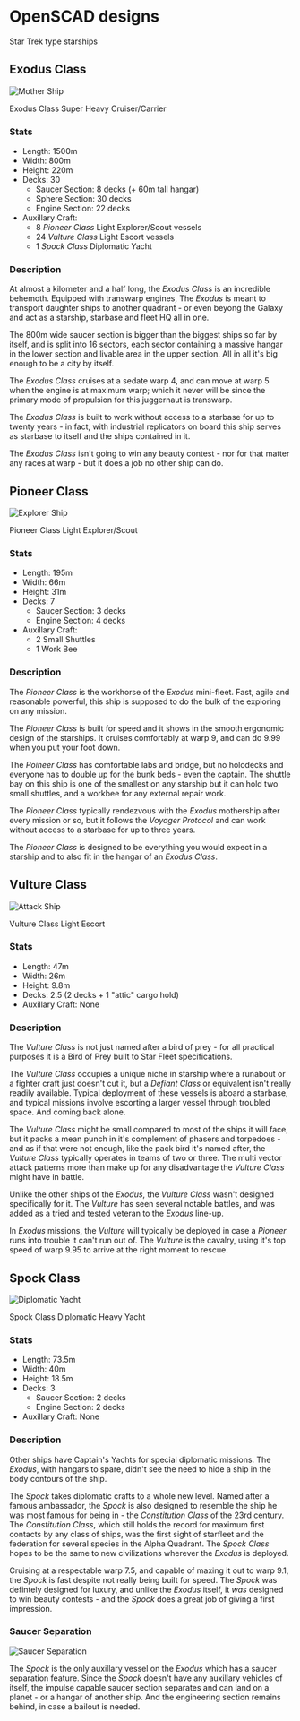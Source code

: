 # OpenSCAD designs

Star Trek type starships

## Exodus Class

![Mother Ship](mothership.png)

Exodus Class Super Heavy Cruiser/Carrier

### Stats

 * Length: 1500m
 * Width: 800m
 * Height: 220m
 * Decks: 30
   * Saucer Section: 8 decks (+ 60m tall hangar)
   * Sphere Section: 30 decks
   * Engine Section: 22 decks
 * Auxillary Craft:
   * 8 *Pioneer Class* Light Explorer/Scout vessels
   * 24 *Vulture Class* Light Escort vessels
   * 1 *Spock Class* Diplomatic Yacht

### Description

At almost a kilometer and a half long, the *Exodus Class* is an incredible 
behemoth. Equipped with transwarp engines, The *Exodus* is meant to 
transport daughter ships to another quadrant - or even beyong the Galaxy
and act as a starship, starbase and fleet HQ all in one.

The 800m wide saucer section is bigger than the biggest ships so far by
itself, and is split into 16 sectors, each sector containing a massive
hangar in the lower section and livable area in the upper section. All in 
all it's big enough to be a city by itself.

The *Exodus Class* cruises at a sedate warp 4, and can move at warp 5 
when the engine is at maximum warp; which it never will be since the 
primary mode of propulsion for this juggernaut is transwarp.

The *Exodus Class* is built to work without access to a starbase for up to 
twenty years - in fact, with industrial replicators on board this ship 
serves as starbase to itself and the ships contained in it.

The *Exodus Class* isn't going to win any beauty contest - nor for that
matter any races at warp - but it does a job no other ship can do.

## Pioneer Class

![Explorer Ship](explorer.png)

Pioneer Class Light Explorer/Scout

### Stats

 * Length: 195m
 * Width: 66m
 * Height: 31m
 * Decks: 7
   * Saucer Section: 3 decks
   * Engine Section: 4 decks
 * Auxillary Craft:
   * 2 Small Shuttles
   * 1 Work Bee

### Description

The *Pioneer Class* is the workhorse of the *Exodus* mini-fleet. Fast, agile
and reasonable powerful, this ship is supposed to do the bulk of the exploring
on any mission.

The *Pioneer Class* is built for speed and it shows in the smooth ergonomic
design of the starships. It cruises comfortably at warp 9, and can do 9.99 
when you put your foot down.

The *Poineer Class* has comfortable labs and bridge, but no holodecks and
everyone has to double up for the bunk beds - even the captain. The shuttle
bay on this ship is one of the smallest on any starship but it can hold two
small shuttles, and a workbee for any external repair work.

The *Pioneer Class* typically rendezvous with the *Exodus* mothership after 
every mission or so, but it follows the *Voyager Protocol* and can work without
access to a starbase for up to three years.

The *Pioneer Class* is designed to be everything you would expect in a starship
and to also fit in the hangar of an *Exodus Class*.

## Vulture Class

![Attack Ship](attack.png)

Vulture Class Light Escort

### Stats

 * Length: 47m
 * Width: 26m
 * Height: 9.8m
 * Decks: 2.5 (2 decks + 1 "attic" cargo hold)
 * Auxillary Craft: None

### Description

The *Vulture Class* is not just named after a bird of prey - for all practical purposes
it is a Bird of Prey built to Star Fleet specifications.

The *Vulture Class* occupies a unique niche in starship where a runabout or a fighter craft
just doesn't cut it, but a *Defiant Class* or equivalent isn't really readily available.
Typical deployment of these vessels is aboard a starbase, and typical missions involve 
escorting a larger vessel through troubled space. And coming back alone.

The *Vulture Class* might be small compared to most of the ships it will face, but it packs 
a mean punch in it's complement of phasers and torpedoes - and as if that were not enough, 
like the pack bird it's named after, the *Vulture Class* typically operates in teams of 
two or three. The multi vector attack patterns more than make up for any disadvantage 
the *Vulture Class* might have in battle.

Unlike the other ships of the *Exodus*, the *Vulture Class* wasn't designed specifically for it.
The *Vulture* has seen several notable battles, and was added as a tried and tested veteran
to the *Exodus* line-up.

In *Exodus* missions, the *Vulture* will typically be deployed in case a *Pioneer* runs into 
trouble it can't run out of. The *Vulture* is the cavalry, using it's top speed of warp 9.95 to
arrive at the right moment to rescue.

## Spock Class

![Diplomatic Yacht](diplomatic.png)

Spock Class Diplomatic Heavy Yacht

### Stats

 * Length: 73.5m
 * Width: 40m
 * Height: 18.5m
 * Decks: 3
   * Saucer Section: 2 decks
   * Engine Section: 2 decks
 * Auxillary Craft: None

### Description

Other ships have Captain's Yachts for special diplomatic missions. The *Exodus*, with hangars to spare, didn't see
the need to hide a ship in the body contours of the ship.

The *Spock* takes diplomatic crafts to a whole new level. Named after a famous ambassador, the *Spock* is also
designed to resemble the ship he was most famous for being in - the *Constitution Class* of the 23rd century. The
*Constitution Class*, which still holds the record for maximum first contacts by any class of ships, was the first
sight of starfleet and the federation for several species in the Alpha Quadrant. The *Spock Class* hopes to be the
same to new civilizations wherever the *Exodus* is deployed.

Cruising at a respectable warp 7.5, and capable of maxing it out to warp 9.1, the *Spock* is fast despite not really
being built for speed. The *Spock* was defintely designed for luxury, and unlike the *Exodus* itself, it *was* designed
to win beauty contests - and the *Spock* does a great job of giving a first impression.

### Saucer Separation

![Saucer Separation](diplomat-saucer-separation.png)

The *Spock* is the only auxillary vessel on the *Exodus* which has a saucer separation feature. Since the *Spock* doesn't have any auxillary vehicles of itself, the impulse capable saucer section separates and can land on a planet - or a hangar of another ship. And the engineering section remains behind, in case a bailout is needed.
